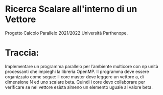 # Ricerca Scalare all'interno di un Vettore
Progetto Calcolo Parallelo 2021/2022 Universitá Parthenope.

# Traccia:
Implementare un programma parallelo per
l’ambiente multicore con np unità processanti che
impieghi la libreria OpenMP. Il programma deve essere
organizzato come segue: il core master deve leggere un
vettore a, di dimensione N ed uno scalare beta. Quindi
i core devo collaborare per verificare se nel vettore
esista almeno un elemento uguale al valore beta.


